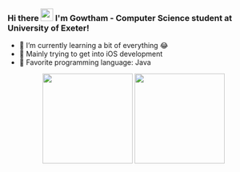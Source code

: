 ### Hi there <img src="https://media.giphy.com/media/hvRJCLFzcasrR4ia7z/giphy.gif" width="25px"> I'm Gowtham - Computer Science student at University of Exeter! 

- 🐢 I’m currently learning a bit of everything 😂
- 👾 Mainly trying to get into iOS development
- 🐳 Favorite programming language: Java


<div align="center">
                <img height="180em" src="https://github-readme-stats-three-sepia.vercel.app/api?username=gowth6m&show_icons=true&hide_border=true&theme=nord" />
                <img height="180em" src="https://github-readme-stats-three-sepia.vercel.app/api/top-langs/?username=gowth6m&layout=compact&exclude_repo=github-readme-stats&hide_border=true&theme=nord" />
</div>


[website]: https://gowtham.co.uk/
[linkedin]: https://linkedin.com/in/gowtham4n/
